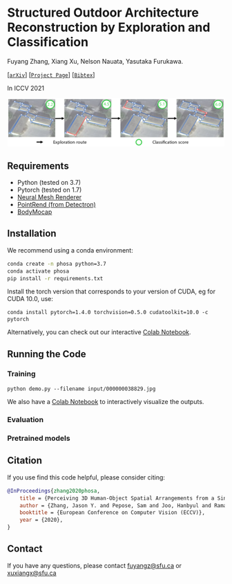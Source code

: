 # Structured Outdoor Architecture Reconstruction by Exploration and Classification

Fuyang Zhang, Xiang Xu, Nelson Nauata, Yasutaka Furukawa.


[[`arXiv`](xxx)]
[[`Project Page`](xxx)]
[[`Bibtex`](#Citing)]

In ICCV 2021

[<img src="images/teaser.png" width="2000">](xxx)

## Requirements
* Python (tested on 3.7)
* Pytorch (tested on 1.7)
* [Neural Mesh Renderer](https://github.com/JiangWenPL/multiperson/tree/master/neural_renderer)
* [PointRend (from Detectron)](https://github.com/facebookresearch/detectron2/tree/master/projects/PointRend)
* [BodyMocap](https://github.com/facebookresearch/frankmocap/)


## Installation

We recommend using a conda environment:

```bash
conda create -n phosa python=3.7
conda activate phosa
pip install -r requirements.txt
```

Install the torch version that corresponds to your version of CUDA, eg for CUDA 10.0,
use:
```
conda install pytorch=1.4.0 torchvision=0.5.0 cudatoolkit=10.0 -c pytorch
```

Alternatively, you can check out our interactive [Colab Notebook](https://colab.research.google.com/drive/1QIoL2g0jdt5E-vYKCIojkIz21j3jyEvo?usp=sharing).



## Running the Code

### Training

```
python demo.py --filename input/000000038829.jpg
```

We also have a [Colab Notebook](https://colab.research.google.com/drive/1QIoL2g0jdt5E-vYKCIojkIz21j3jyEvo?usp=sharing)
to interactively visualize the outputs.

### Evaluation


### Pretrained models



## <a name="Citing"></a>Citation
If you use find this code helpful, please consider citing:
```BibTeX
@InProceedings{zhang2020phosa,
    title = {Perceiving 3D Human-Object Spatial Arrangements from a Single Image in the Wild},
    author = {Zhang, Jason Y. and Pepose, Sam and Joo, Hanbyul and Ramanan, Deva and Malik, Jitendra and Kanazawa, Angjoo},
    booktitle = {European Conference on Computer Vision (ECCV)},
    year = {2020},
}
```
## Contact
If you have any questions, please contact fuyangz@sfu.ca or xuxiangx@sfu.ca


